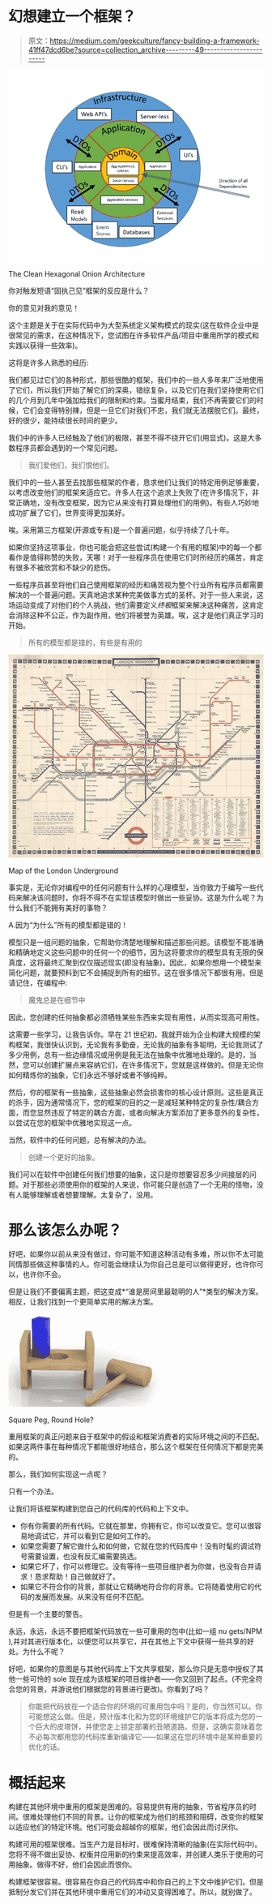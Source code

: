 # 幻想建立一个框架？

> 原文：<https://medium.com/geekculture/fancy-building-a-framework-41ff47dcd6be?source=collection_archive---------49----------------------->

![](img/6e697b3bbe0eee598444ee59d989a7e6.png)

The Clean Hexagonal Onion Architecture

你对触发短语“固执己见”框架的反应是什么？

你的意见对我的意见！

这个主题是关于在实际代码中为大型系统定义架构模式的现实(这在软件企业中是很常见的需求，在这种情况下，您试图在许多软件产品/项目中重用所学的模式和实践以获得一些效率)。

这将是许多人熟悉的经历:

我们都见过它们的各种形式，那些很酷的框架，我们中的一些人多年来广泛地使用了它们，所以我们开始了解它们的深奥，错综复杂，以及它们在我们坚持使用它们的几个月到几年中强加给我们的限制和约束。当蜜月结束，我们不再需要它们的时候，它们会变得特别辣，但是一旦它们对我们不忠，我们就无法摆脱它们。最终，好的很少，能持续很长时间的更少。

我们中的许多人已经触及了他们的极限，甚至不得不绕开它们(用显式)。这是大多数程序员都会遇到的一个常见问题。

> 我们爱他们，我们恨他们。

我们中的一些人甚至去找那些框架的作者，恳求他们让我们的特定用例足够重要，以考虑改变他们的框架来适应它。许多人在这个追求上失败了(在许多情况下，非常正确地，没有改变框架，因为它从来没有打算处理他们的用例)。有些人巧妙地成功扩展了它们，世界变得更加美好。

唉。采用第三方框架(开源或专有)是一个普遍问题，似乎持续了几十年。

如果你坚持这项事业，你也可能会把这些尝试(构建一个有用的框架)中的每一个都看作是值得称赞的失败，天哪！对于一些程序员在使用它们时所经历的痛苦，肯定有很多不被欣赏和不缺少的悲伤。

一些程序员甚至将他们自己使用框架的经历和痛苦视为整个行业所有程序员都需要解决的一个普遍问题。天真地追求某种完美做事方式的圣杯。对于一些人来说，这场运动变成了对他们的个人挑战，他们需要定义*终极*框架来解决这种痛苦，这肯定会消除这种不公正，作为副作用，他们将被誉为英雄。唉，这才是他们真正学习的开始。

> 所有的模型都是错的，有些是有用的

![](img/74744b5a7881b1c8e0da2ffe7bc370d5.png)

Map of the London Underground

事实是，无论你对编程中的任何问题有什么样的心理模型，当你致力于编写一些代码来解决该问题时，你将不得不在实现该模型时做出一些妥协。这是为什么呢？为什么我们不能拥有美好的事物？

A.因为“为什么”所有的模型都是错的！

模型只是一组问题的抽象，它帮助你清楚地理解和描述那些问题。该模型不能准确和精确地定义这些问题中的任何一个的细节，因为这将要求你的模型具有无限的保真度，这将最终汇聚到仅仅描述现实(即没有抽象)。因此，如果你想用一个模型来简化问题，就要预料到它不会捕捉到所有的细节。这在很多情况下都很有用。但是请记住，在编程中:

> 魔鬼总是在细节中

因此，您创建的任何抽象都必须牺牲某些东西来实现有用性，从而实现高可用性。

这需要一些学习，让我告诉你。早在 21 世纪初，我就开始为企业构建大规模的架构框架，我很快认识到，无论我有多勤奋，无论我的抽象有多聪明，无论我测试了多少用例，总有一些边缘情况或用例是我无法在抽象中优雅地处理的。是的，当然，您可以创建扩展点来容纳它们，在许多情况下，您就是这样做的。但是无论你如何精炼你的抽象，它们永远不够好或者不够纯粹。

然后，你的框架有一些抽象，这些抽象必然会损害你的核心设计原则。这些是真正的杀手，因为通常情况下，您的框架的目的之一是减轻某种特定的复杂性/耦合方面，而您显然违反了特定的耦合方面，或者向解决方案添加了更多意外的复杂性，以尝试在您的框架中优雅地实现这一点。

当然，软件中的任何问题，总有解决的办法。

> 创建一个更好的抽象。

我们可以在软件中创建任何我们想要的抽象，这只是你想要容忍多少间接层的问题。对于那些必须使用你的框架的人来说，你可能只是创造了一个无用的怪物，没有人能够理解或者想要理解。太复杂了，没用。

# 那么该怎么办呢？

好吧，如果你以前从来没有做过，你可能不知道这种活动有多难，所以你不太可能同情那些做这种事情的人。你可能会继续认为你自己总是可以做得更好，也许你可以，也许你不会。

但是让我们不要偏离主题，把这变成*“谁是房间里最聪明的人”*类型的解决方案。相反，让我们找到一个更简单实用的解决方案。

![](img/216047ac0386b289633fb38947dfd8aa.png)

Square Peg, Round Hole?

重用框架的真正问题来自于框架中的假设和框架消费者的实际环境之间的不匹配。如果这两件事在每种情况下都能很好地结合，那么这个框架在任何情况下都是完美的。

那么，我们如何实现这一点呢？

只有一个办法。

让我们将该框架构建到您自己的代码库的代码和上下文中。

*   你有你需要的所有代码。它就在那里，你拥有它，你可以改变它。您可以很容易地调试它，并可以看到它是如何工作的。
*   如果您需要了解它做什么和如何做，它就在您的代码库中！没有时髦的调试符号需要设置，也没有反汇编需要挑选。
*   如果它坏了，你可以修理它。没有等待一些项目维护者为你做，也没有合并请求！恳求帮助！自己做就好了。
*   如果它不符合你的背景，那就让它精确地符合你的背景。它将随着使用它的代码的发展而发展。从来没有任何不匹配。

但是有一个主要的警告。

永远，永远，永远不要把框架代码放在一些可重用的包中(比如一组 nu gets/NPM ),并对其进行版本化，以便您可以共享它，并在其他上下文中获得一些共享的好处。为什么不呢？

好吧，如果你的意图是与其他代码库上下文共享框架，那么你只是无意中授权了其他一些可怜的 sole 现在成为该框架的项目维护者——你又回到了起点。(不完全符合您的背景，并游说他们根据您的背景进行更改)。你看到了吗？

> 你能把代码放在一个适合你的环境的可重用包中吗？是的，你当然可以。你可能想这么做。但是，预计版本化和为您的环境维护它的版本将成为您的一个巨大的皮塔饼，并使您走上锁定部署的丑陋道路。但是，这确实意味着您不必每次都用您的代码库重新编译它——如果这在您的环境中是某种重要的优化的话。

# 概括起来

构建在其他环境中重用的框架是困难的。容易提供有用的抽象，节省程序员的时间。很难处理他们不同的背景。让你的框架成为他们的瓶颈和阻碍，改变你的框架以适应他们的特定环境。他们可能会超越你的框架，他们会因此而讨厌你。

构建可用的框架很难。当生产力是目标时，很难保持清晰的抽象(在实际代码中)。您将不得不做出妥协、权衡并应用新的约束来提高效率，并创建人类乐于使用的可用抽象。做得不好，他们会因此而恨你。

构建框架很容易。很容易在你自己的代码库中和你自己的上下文中维护它们。但是抵制分发它们并在其他环境中重用它们的冲动又变得困难了。所以，就别做了。